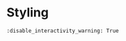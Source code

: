 # Styling

```{notebook} panel ../../examples/tutorials/07_Styling.ipynb
:disable_interactivity_warning: True
```
